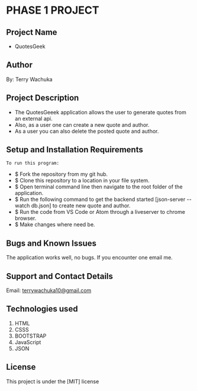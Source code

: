 # PHASE 1 PROJECT
## Project Name
- QuotesGeek
## Author
By: Terry Wachuka

## Project Description
  - The QuotesGeeek application allows the user to generate quotes from an external api.  
  - Also, as a user one can create a new quote and author.
   - As a user you can also delete the posted quote and author.

 ## Setup and Installation Requirements
    To run this program:
- $ Fork the repository from my git hub.
- $ Clone this repository to a location in your file system.
- $ Open terminal command line then navigate to the root folder of the application.
- $ Run the following command to get the backend started [json-server --watch db.json] to create new quote and author.
- $ Run the code from VS Code or Atom through a liveserver to chrome browser.
- $ Make changes where need be.

## Bugs and Known Issues
The application works well, no bugs.
If you encounter one email me.

## Support and Contact Details
Email: terrywachuka10@gmail.com

## Technologies used
1. HTML
2. CSSS
3. BOOTSTRAP
4. JavaScript
5. JSON

## License
This project is under the [MIT] license